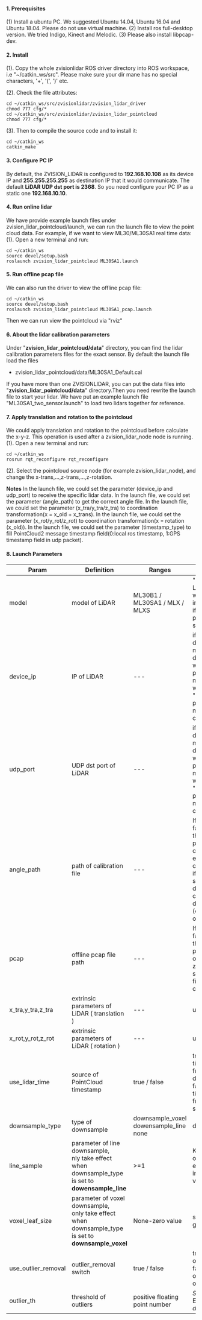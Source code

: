 #### 1. Prerequisites
(1) Install a ubuntu PC. We suggested Ubuntu 14.04, Ubuntu 16.04 and Ubuntu 18.04. Please do not use virtual machine.
(2) Install ros full-desktop version. We tried Indigo, Kinect and Melodic.
(3) Please also install libpcap-dev.

####  2. Install
(1). Copy the whole zvisionlidar ROS driver directory into ROS workspace, i.e "~/catkin_ws/src". Please make sure your dir mane has no special characters, '+', '(', ')' etc.

(2). Check the file attributes:

```
cd ~/catkin_ws/src/zvisionlidar/zvision_lidar_driver
chmod 777 cfg/*
cd ~/catkin_ws/src/zvisionlidar/zvision_lidar_pointcloud
chmod 777 cfg/*
```

(3). Then to compile the source code and to install it:

```
cd ~/catkin_ws
catkin_make
```
#### 3. Configure PC IP
By default, the ZVISION_LIDAR is configured to **192.168.10.108** as its device IP and **255.255.255.255** as destination IP that it would communicate. The default **LiDAR UDP dst port is 2368**.
So you need configure your PC IP as a static one **192.168.10.10**.

#### 4. Run online lidar
We have provide example launch files under zvision_lidar_pointcloud/launch, we can run the launch file to view the point cloud data. For example, if we want to view ML30/ML30SA1 real time data:
(1). Open a new terminal and run:

```
cd ~/catkin_ws
source devel/setup.bash
roslaunch zvision_lidar_pointcloud ML30SA1.launch
```

#### 5. Run offline pcap file
We can also run the driver to view the offline pcap file:

```
cd ~/catkin_ws
source devel/setup.bash
roslaunch zvision_lidar_pointcloud ML30SA1_pcap.launch
```
Then we can run view the pointcloud via "rviz"

#### 6. About the lidar calibration parameters
Under "**zvision_lidar_pointcloud/data**" directory, you can find the lidar calibration parameters files for the exact sensor. By default the launch file load the files
- zvision_lidar_pointcloud/data/ML30SA1_Default.cal


If you have more than one ZVISIONLIDAR, you can put the data files into "**zvision_lidar_pointcloud/data**" directory.Then you need rewrite the launch file to start your lidar. We have put an example launch file "ML30SA1_two_sensor.launch" to load two lidars together for reference.

#### 7. Apply translation and rotation to the pointcloud
We could apply translation and rotation to the pointcloud before calculate the x-y-z. This operation is used after a zvision_lidar_node node is running.
(1). Open a new terminal and run:

```
cd ~/catkin_ws
rosrun rqt_reconfigure rqt_reconfigure 
```
(2). Select the pointcloud source node (for example:zvision_lidar_node), and change the x-trans,...,z-trans,...,z-rotation.


**Notes**
In the launch file, we could set the parameter (device_ip and udp_port) to receive the specific lidar data.
In the launch file, we could set the parameter (angle_path) to get the correct angle file.
In the launch file, we could set the parameter (x_tra/y_tra/z_tra) to coordination transformation(x = x_old + x_trans).
In the launch file, we could set the parameter (x_rot/y_rot/z_rot) to coordination transformation(x = rotation (x_old)).
In the launch file, we could set the parameter (timestamp_type) to fill PointCloud2 message timestamp field(0:local ros timestamp, 1:GPS timestamp field in udp packet).

#### 8. Launch Parameters 

| Param               | Definition                                                   | Ranges                                           | Notes                                                        |
| ------------------- | ------------------------------------------------------------ | ------------------------------------------------ | ------------------------------------------------------------ |
| model               | model of LiDAR                                               | ML30B1 / ML30SA1 / MLX / MLXS                    | "unknown LIDAR model" will be printed in the console if this parameter is set incorrectly. |
| device_ip           | IP of LiDAR                                                  | ---                                              | if this value does not match the device, there will be no pointcloud message and will get "zvision lidar poll timeout" message in the console. |
| udp_port            | UDP dst port of LiDAR                                        | ---                                              | if this value does not match the device, there will be no pointcloud message and will get "zvision lidar poll timeout" message in the console. |
| angle_path          | path of calibration file                                     | ---                                              | If the driver fails to open the file,it will print "Open calibration file error" in the console.<br />if the value is set to "", the driver will get calibration data online (only works in online mode). |
| pcap                | offline pcap file path                                       | ---                                              | If the program fails to open the file, it will print "Error opening zvision lidar socket dump file" in the console. |
| x_tra,y_tra,z_tra   | extrinsic parameters of LiDAR ( translation )                | ---                                              | unit: m                                                      |
| x_rot,y_rot,z_rot   | extrinsic parameters of LiDAR ( rotation )                   | ---                                              | unit: deg                                                    |
| use_lidar_time      | source of PointCloud timestamp                               | true / false                                     | true: use timestamp from udp datapack <br />false: use timestamp from local system time |
| downsample_type     | type of downsample                                           | downsample_voxel<br />dowensample_line<br />none | default: none                                                |
| line_sample         | parameter of line downsample, <br />nly take effect when downsample_type is set to **dowensample_line** | >=1                                              | Keep the data of first line every N lines in each field of view |
| voxel_leaf_size     | parameter of voxel downsample,<br />only take effect when downsample_type is set to **downsample_voxel** | None-zero value                                  | size of voxel grid (unit: m)                                 |
| use_outlier_removal | outlier_removal switch                                       | true / false                                     | true: switch on outlier_removal<br />false: switch off outlier_removal |
| outlier_th          | threshold of outliers                                        | positive floating point number                   | *Squared* Euclidean *distance*                               |











